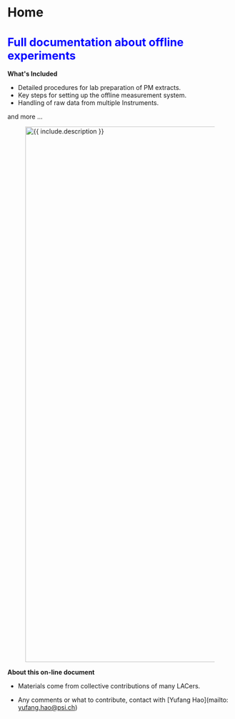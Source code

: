 # Home

 <h1 style="color:blue;font-size:25px;"> Full documentation about offline experiments </h1>

__What's Included__  

* Detailed procedures for lab preparation of PM extracts.
* Key steps for setting up the offline measurement system.
* Handling of raw data from multiple Instruments.   

and more ...

<figure class="image">
  <img src="https://i.stack.imgur.com/tjmPv.png" width="1200" alt="{{ include.description }}">
  <figcaption></figcaption>
</figure>

__About this on-line document__

* Materials come from collective contributions of many LACers.    

* Any comments or what to contribute, contact with [Yufang Hao](mailto: yufang.hao@psi.ch)


